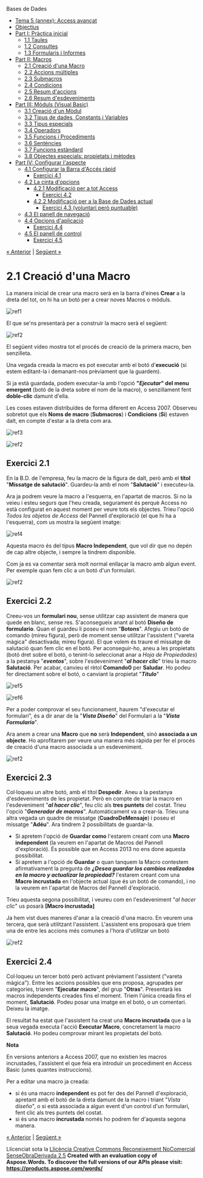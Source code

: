 Bases de Dades

- [Tema 5 (annex): Access avançat](index.md)
- [Objectius](objectius.md)
- [Part I: Pràctica inicial](part_i_prctica_inicial.md) 
  - [1.1 Taules](11_taules.md)
  - [1.2 Consultes](12_consultes.md)
  - [1.3 Formularis i Informes](13_formularis_i_informes.md)
- [Part II: Macros](part_ii_macros.md) 
  - [2.1 Creació d'una Macro](21_creaci_duna_macro.md)
  - [2.2 Accions múltiples](22_accions_mltiples.md)
  - [2.3 Submacros](23_submacros.md)
  - [2.4 Condicions](24_condicions.md)
  - [2.5 Resum d'accions](25_resum_daccions.md)
  - [2.6 Resum d'esdeveniments](26_resum_desdeveniments.md)
- [Part III: Mòduls (Visual Basic)](part_iii_mduls_visual_basic.md) 
  - [3.1 Creació d'un Mòdul](31_creaci_dun_mdul.md)
  - [3.2 Tipus de dades, Constants i Variables](32_tipus_de_dades_constants_i_variables.md)
  - [3.3 Tipus especials](33_tipus_especials.md)
  - [3.4 Operadors](34_operadors.md)
  - [3.5 Funcions i Procediments](35_funcions_i_procediments.md)
  - [3.6 Sentències](36_sentncies.md)
  - [3.7 Funcions estàndard](37_funcions_estndard.md)
  - [3.8 Objectes especials: propietats i mètodes](38_objectes_especials_propietats_i_mtodes.md)
- [Part IV: Configurar l'aspecte](part_iv_configurar_laspecte.md) 
  - [4.1 Configurar la Barra d'Accés ràpid](41_configurar_la_barra_daccs_rpid.md) 
    - [Exercici 4.1](exercici_41.md)
  - [4.2 La cinta d'opcions](42_la_cinta_dopcions.md) 
    - [4.2.1 Modificació per a tot Access](421_modificaci_per_a_tot_access.md) 
      - [Exercici 4.2](exercici_42.md)
    - [4.2.2 Modificació per a la Base de Dades actual](422_modificaci_per_a_la_base_de_dades_actual.md) 
      - [Exercici 4.3 (voluntari però puntuable)](exercici_43_voluntari_per_puntuable.md)
  - [4.3 El panell de navegació](43_el_panell_de_navegaci.md)
  - [4.4 Opcions d'aplicació](44_opcions_daplicaci.md) 
    - [Exercici 4.4](exercici_44.md)
  - [4.5 El panell de control](45_el_panell_de_control.md) 
    - [Exercici 4.5](exercici_45.md)

[« Anterior](part_ii_macros.md) | [Següent »](22_accions_mltiples.md)
# <a name="main"></a>**2.1 Creació d'una Macro**
La manera inicial de crear una macro serà en la barra d'eines **Crear** a la dreta del tot, on hi ha un botó per a crear noves Macros o mòduls.

![ref1]

El que se'ns presentarà per a construir la macro serà el següent:

![ref2]

El següent vídeo mostra tot el procés de creació de la primera macro, ben senzilleta.



Una vegada creada la macro es pot executar amb el botó d'**execució** (si estem editant-la i demanant-nos prèviament que la guardem).

Si ja està guardada, podem executar-la amb l'opció **"*Ejecutar*" del menu emergent** (botó de la dreta sobre el nom de la macro), o senzillament fent **doble-clic** damunt d'ella.

Les coses estaven distribuïdes de forma diferent en Access 2007. Observeu sobretot que els **Noms de macro** (**Submacros**) i **Condicions** (**Si**) estaven dalt, en compte d'estar a la dreta com ara.

![ref3]

![ref2]
## **Exercici 2.1**
En la B.D. de l'empresa, feu la macro de la figura de dalt, però amb el **títol** "**Missatge de salutació**". Guardeu-la amb el nom "**Salutació**" i executeu-la.

Ara ja podrem veure la macro a l'esquerra, en l'apartat de macros. Si no la veieu i esteu segurs que l'heu creada, segurament és perquè Access no està configurat en aquest moment per veure tots els objectes. Trieu l'opció *Todos los objetos de Access* del Pannell d'exploració (el que hi ha a l'esquerra), com us mostra la següent imatge:

![ref4]



Aquesta macro és del tipus **Macro Independent**, que vol dir que no depén de cap altre objecte, i sempre la tindrem disponible.

Com ja es va comentar serà molt normal enllaçar la macro amb algun event. Per exemple quan fem clic a un botó d'un formulari.

![ref2]
## **Exercici 2.2**
Creeu-vos un **formulari nou**, sense utilitzar cap assistent de manera que quede en blanc, sense res. S'aconsegueix anant al botó **Diseño de formulario**. Quan el guardeu li poseu el nom "**Botons**". Afegiu un botó de comando (mireu figura), però de moment sense utilitzar l'assistent ("vareta màgica" desactivada; mireu figura). El que volem és traure el missatge de salutació quan fem clic en el botó. Per aconseguir-ho, aneu a les propietats (botó dret sobre el botó, o tenint-lo seleccionat anar a *Hoja de Propiedades*) a la pestanya "***eventos***", sobre l'esdeveniment "***al hacer clic***" trieu la macro **Salutació**. Per acabar, canvieu el rètol **Comando0** per **Saludar**. Ho podeu fer directament sobre el botó, o canviant la propietat "***Titulo***"

![ref5]

![ref6]

Per a poder comprovar el seu funcionament, haurem "d'executar el formulari", és a dir anar de la "***Vista Diseño***" del Formulari a la "***Vista Formulario***".

Ara anem a crear una **Macro** que **no** serà **Independent**, sinó **associada a un objecte**. Ho aprofitarem per veure una manera més ràpida per fer el procés de creació d'una macro associada a un esdeveniment.

![ref2]
## **Exercici 2.3**
Col·loqueu un altre botó, amb el títol **Despedir**. Aneu a la pestanya d'esdeveniments de les propietat. Però en compte de triar la macro en l'esdeveniment "***al hacer clic***", feu clic als **tres puntets** del costat. Trieu l'opció "***Generador de macros***". Automàticament va a crear-la. Trieu una altra vegada un quadre de missatge (**CuadroDeMensaje**) i poseu el missatge "**Adéu**". Ara tindrem 2 possibilitats de guardar-la.

- Si apretem l'opció de **Guardar como** l'estarem creant com una **Macro independent** (la veurem en l'apartat de Macros del Pannell d'exploració). És possible que en Access 2013 no ens done aquesta possibilitat.
- Si apretem a l'opció de **Guardar** o quan tanquem la Macro contestem afirmativament la pregunta de ***¿Desea guardar los cambios realizados en la macro y actualizar la propiedad?*** l'estarem creant com una **Macro incrustada** en l'objecte actual (que és un botó de comando), i no la veurem en l'apartat de Macros del Pannell d'exploració.

Trieu aquesta segona possibilitat, i veureu com en l'esdeveniment "*al hacer clic*" us posarà **[Macro incrustada]**

Ja hem vist dues maneres d'anar a la creació d'una macro. En veurem una tercera, que serà utilitzant l'assistent. L'assistent ens proposarà que triem una de entre les accions més comunes a l'hora d'utilitzar un botó 

![ref2]
## **Exercici 2.4**
Col·loqueu un tercer botó però activant prèviament l'assistent ("vareta màgica"). Entre les accions possibles que ens proposa, agrupades per categories, triarem "**Ejecutar macro**", del grup "**Otras**". Presentarà les macros independents creades fins el moment. Triem l'única creada fins el moment, **Salutació**. Podeu posar una imatge en el botó, o un comentari. Deixeu la imatge.

El resultat ha estat que l'assistent ha creat una **Macro incrustada** que a la seua vegada executa l'acció **Executar Macro**, concretament la macro **Salutació**. Ho podeu comprovar mirant les propietats del botó.

**Nota**

En versions anteriors a Access 2007, que no existien les macros incrustades, l'assistent el que feia era introduir un procediment en Access Basic (unes quantes instruccions).



Per a editar una macro ja creada: 

- si és una macro **independent** es pot fer des del Pannell d'exploració, apretant amb el botó de la dreta damunt de la macro i triant "*Vista* d*iseño*", o si està associada a algun event d'un control d'un formulari, fent clic als tres puntets del costat.
- si és una macro **incrustada** només ho podrem fer d'aquesta segona manera. 

[« Anterior](part_ii_macros.md) | [Següent »](22_accions_mltiples.md)

Llicenciat sota la [Llicència Creative Commons Reconeixement NoComercial SenseObraDerivada 2.5](http://creativecommons.org/licenses/by-nc-nd/2.5/)
**Created with an evaluation copy of Aspose.Words. To discover the full versions of our APIs please visit: https://products.aspose.com/words/**

[ref1]: 21_creaci_duna_macro.002.png
[ref2]: 21_creaci_duna_macro.003.png
[ref3]: 21_creaci_duna_macro.004.png
[ref4]: 21_creaci_duna_macro.005.png
[ref5]: 21_creaci_duna_macro.006.png
[ref6]: 21_creaci_duna_macro.007.png

